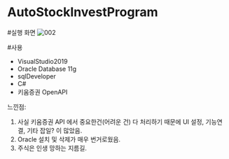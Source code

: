 # AutoStockInvestProgram

#실행 화면
![002](https://user-images.githubusercontent.com/37606666/75001614-427c4980-54a5-11ea-8581-2a10525e44c2.jpg)

#사용
- VisualStudio2019
- Oracle Database 11g 
- sqlDeveloper
- C#
- 키움증권 OpenAPI 

느낀점: 

1. 사실 키움증권 API 에서 중요한건(어려운 건) 다 처리하기 때문에 UI 설정, 기능연결, 기타 잡일? 이 많았음.
2. Oracle 설치 및 삭제가 매우 번거로웠음.
3. 주식은 인생 망하는 지름길. 
